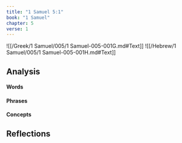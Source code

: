```yaml
---
title: "1 Samuel 5:1"
book: "1 Samuel"
chapter: 5
verse: 1
---
```

![[/Greek/1 Samuel/005/1 Samuel-005-001G.md#Text]]
![[/Hebrew/1 Samuel/005/1 Samuel-005-001H.md#Text]]

## Analysis

#### Words

#### Phrases

#### Concepts

## Reflections
